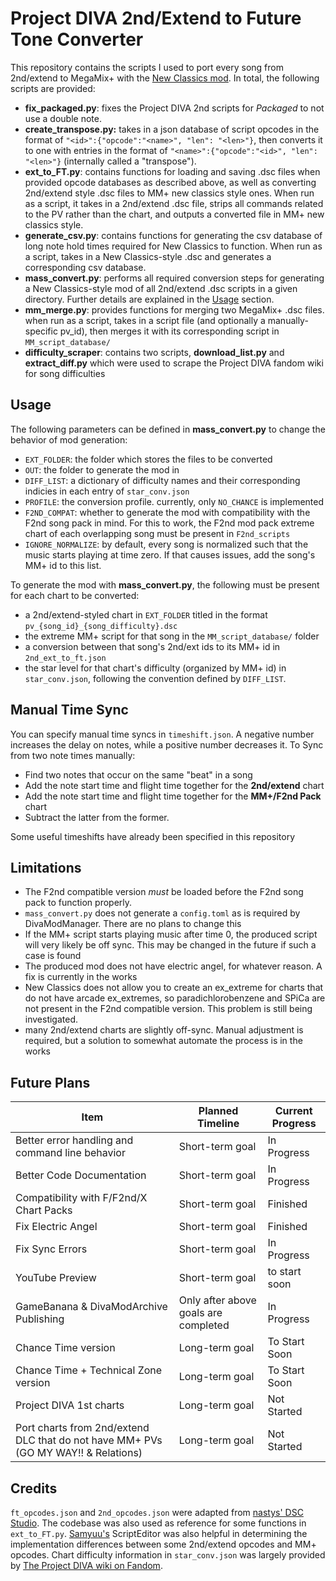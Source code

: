 # Project DIVA 2nd/Extend to Future Tone Converter
This repository contains the scripts I used to port every song from 2nd/extend to MegaMix+ with the [New Classics mod](https://gamebanana.com/mods/596416). In total, the following scripts are provided:
* **fix_packaged.py**: fixes the Project DIVA 2nd scripts for *Packaged* to not use a double note.
* **create_transpose.py:** takes in a json database of script opcodes in the format of `"<id>":{"opcode":"<name>", "len": "<len>"}`, then converts it to one with entries in the format of `"<name>":{"opcode":"<id>", "len": "<len>"}` (internally called a "transpose").
* **ext_to_FT.py**: contains functions for loading and saving .dsc files when provided opcode databases as described above, as well as converting 2nd/extend style .dsc files to MM+ new classics style ones. When run as a script, it takes in a 2nd/extend .dsc file, strips all commands related to the PV rather than the chart, and outputs a converted file in MM+ new classics style.
* **generate_csv.py**: contains functions for generating the csv database of long note hold times required for New Classics to function. When run as a script, takes in a New Classics-style .dsc and generates a corresponding csv database.
* **mass_convert.py**: performs all required conversion steps for generating a New Classics-style mod of all 2nd/extend .dsc scripts in a given directory. Further details are explained in the [Usage](#usage) section.
* **mm_merge.py**: provides functions for merging two MegaMix+ .dsc files. when run as a script, takes in a script file (and optionally a manually-specific pv_id), then merges it with its corresponding script in `MM_script_database/`
* **difficulty_scraper**: contains two scripts, **download_list.py** and **extract_diff.py** which were used to scrape the Project DIVA fandom wiki for song difficulties

## Usage
The following parameters can be defined in **mass_convert.py** to change the behavior of mod generation:
* `EXT_FOLDER`: the folder which stores the files to be converted
* `OUT`: the folder to generate the mod in
* `DIFF_LIST`: a dictionary of difficulty names and their corresponding indicies in each entry of `star_conv.json`
* `PROFILE`: the conversion profile. currently, only `NO_CHANCE` is implemented
* `F2ND_COMPAT`: whether to generate the mod with compatibility with the F2nd song pack in mind. For this to work, the F2nd mod pack extreme chart of each overlapping song must be present in `F2nd_scripts`
* `IGNORE_NORMALIZE`: by default, every song is normalized such that the music starts playing at time zero. If that causes issues, add the song's MM+ id to this list.

To generate the mod with **mass_convert.py**, the following must be present for each chart to be converted:
* a 2nd/extend-styled chart in `EXT_FOLDER` titled in the format `pv_{song_id}_{song_difficulty}.dsc`
* the extreme MM+ script for that song in the `MM_script_database/` folder
* a conversion between that song's 2nd/ext ids to its MM+ id in `2nd_ext_to_ft.json`
* the star level for that chart's difficulty (organized by MM+ id) in `star_conv.json`, following the convention defined by `DIFF_LIST`.

## Manual Time Sync
You can specify manual time syncs in `timeshift.json`. A negative number increases the delay on notes, while a positive number decreases it. To Sync from two note times manually:
- Find two notes that occur on the same "beat" in a song
- Add the note start time and flight time together for the **2nd/extend** chart
- Add the note start time and flight time together for the **MM+/F2nd Pack** chart
- Subtract the latter from the former.

Some useful timeshifts have already been specified in this repository

## Limitations
* The F2nd compatible version *must* be loaded before the F2nd song pack to function properly.
* `mass_convert.py` does not generate a `config.toml` as is required by DivaModManager. There are no plans to change this
* If the MM+ script starts playing music after time 0, the produced script will very likely be off sync. This may be changed in the future if such a case is found
* The produced mod does not have electric angel, for whatever reason. A fix is currently in the works
* New Classics does not allow you to create an ex_extreme for charts that do not have arcade ex_extremes, so paradichlorobenzene and SPiCa are not present in the F2nd compatible version. This problem is still being investigated.
* many 2nd/extend charts are slightly off-sync. Manual adjustment is required, but a solution to somewhat automate the process is in the works

## Future Plans
| Item                                                                              | Planned Timeline                     | Current Progress |
|-----------------------------------------------------------------------------------|--------------------------------------|------------------|
| Better error handling and command line behavior                                   | Short-term goal                      | In Progress      |
| Better Code Documentation                                                         | Short-term goal                      | In Progress      |
| Compatibility with F/F2nd/X Chart Packs                                           | Short-term goal                      | Finished      |
| Fix Electric Angel                                   | Short-term goal                      | Finished      |
| Fix Sync Errors                                   | Short-term goal                      | In Progress      |
| YouTube Preview                                                                   | Short-term goal                      | to start soon      |
| GameBanana & DivaModArchive Publishing                                                             | Only after above goals are completed | In Progress      |
| Chance Time version                                                               | Long-term goal                       | To Start Soon    |
| Chance Time + Technical Zone version                                              | Long-term goal                       | To Start Soon    |
| Project DIVA 1st charts                                                           | Long-term goal                       | Not Started      |
| Port charts from 2nd/extend DLC that do not have MM+ PVs (GO MY WAY!! & Relations) | Long-term goal                       | Not Started      |

## Credits
`ft_opcodes.json` and `2nd_opcodes.json` were adapted from [nastys' DSC Studio](https://github.com/nastys/nastys.github.io/tree/master/dsceditor). The codebase was also used as reference for some functions in `ext_to_FT.py`. [Samyuu's](https://github.com/samyuu) ScriptEditor was also helpful in determining the implementation differences between some 2nd/extend opcodes and MM+ opcodes. Chart difficulty information in `star_conv.json` was largely provided by [The Project DIVA wiki on Fandom](project-diva.fandom.com).
